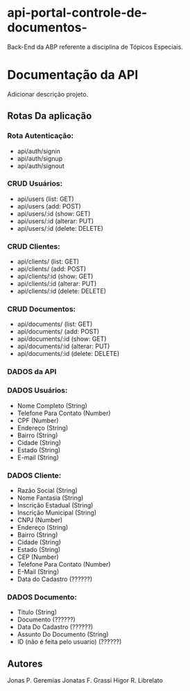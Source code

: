 # api-portal-controle-de-documentos-
Back-End da ABP referente a disciplina de Tópicos Especiais.

# Documentação da API

Adicionar descrição projeto.

## Rotas Da aplicação

### Rota Autenticação:
* api/auth/signin
* api/auth/signup
* api/auth/signout

### CRUD Usuários:

* api/users (list: GET)
* api/users (add: POST)
* api/users/:id (show: GET)
* api/users/:id (alterar: PUT)
* api/users/:id (delete: DELETE)

### CRUD Clientes:

* api/clients/ (list: GET)
* api/clients/ (add: POST)
* api/clients/:id (show: GET)
* api/clients/:id (alterar: PUT)
* api/clients/:id (delete: DELETE)

### CRUD Documentos:

* api/documents/ (list: GET)
* api/documents/ (add: POST)
* api/documents/:id (show: GET)
* api/documents/:id (alterar: PUT)
* api/documents/:id (delete: DELETE)


### DADOS da API

### DADOS Usuários:

* Nome Completo                 (String)
* Telefone Para Contato         (Number)
* CPF                           (Number)
* Endereço                      (String)
* Bairro                        (String)
* Cidade                        (String)
* Estado                        (String)
* E-mail                        (String)

### DADOS Cliente:

* Razão Social                  (String)
* Nome Fantasia                 (String)
* Inscrição Estadual            (String)
* Inscrição Municipal           (String)
* CNPJ                          (Number)
* Endereço                      (String)
* Bairro                        (String)
* Cidade                        (String)
* Estado                        (String)
* CEP                           (Number)
* Telefone Para Contato         (Number)
* E-Mail                        (String)
* Data do Cadastro              (??????)

### DADOS Documento:

* Titulo                        (String)
* Documento                     (??????)
* Data Do Cadastro              (??????)
* Assunto Do Documento          (String)
* ID (não é feita pelo usuario) (??????)

## Autores

Jonas P.  Geremias
Jonatas F.  Grassi
Higor R. Librelato
